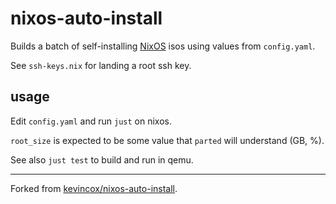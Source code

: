 # nixos-auto-install

Builds a batch of self-installing [NixOS](https://nixos.org/) isos using values from `config.yaml`.

See `ssh-keys.nix` for landing a root ssh key.

## usage

Edit `config.yaml` and run `just` on nixos.

`root_size` is expected to be some value that `parted` will understand (GB, %).

See also `just test` to build and run in qemu.

---

Forked from [kevincox/nixos-auto-install](https://gitlab.com/kevincox/nixos-auto-install).
